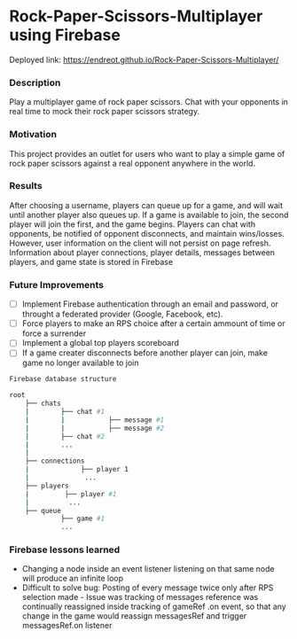 # Rock-Paper-Scissors-Multiplayer using Firebase

Deployed link: https://endreot.github.io/Rock-Paper-Scissors-Multiplayer/

### Description
Play a multiplayer game of rock paper scissors. Chat with your opponents in real time to mock their rock paper scissors strategy.

### Motivation
This project provides an outlet for users who want to play a simple game of rock paper scissors against a real opponent anywhere in the world. 


### Results
After choosing a username, players can queue up for a game, and will wait until another player also queues up. If a game is available to join, the second player will join the first, and the game begins. Players can chat with opponents, be notified of opponent disconnects, and maintain wins/losses. However, user information on the client will not persist on page refresh. Information about player connections, player details, messages between players, and game state is stored in Firebase

### Future Improvements
- [ ] Implement Firebase authentication through an email and password, or throught a federated provider (Google, Facebook, etc). 
- [ ] Force players to make an RPS choice after a certain ammount of time or force a surrender
- [ ] Implement a global top players scoreboard 
- [ ] If a game creater disconnects before another player can join, make game no longer available to join 

```bash
Firebase database structure

root 
    ├── chats
    |        ├── chat #1
    |        |           ├── message #1
    |        |           ├── message #2
    |        ├── chat #2
    |        ...
    |
    ├── connections
    |             ├── player 1 
    |              ...
    ├── players
    |         ├── player #1
    |          ...
    ├── queue
             ├── game #1   
             ...
```

### Firebase lessons learned
- Changing a node inside an event listener listening on that same node will produce an infinite loop
- Difficult to solve bug: Posting of every message twice only after RPS selection made - Issue was tracking of messages reference was
continually reassigned inside tracking of gameRef .on event, so that any change in the game would reassign messagesRef and 
trigger messagesRef.on listener


